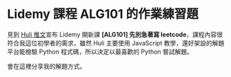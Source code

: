 # Lidemy 課程 ALG101 的作業練習題

見到 [Huli 推文](https://twitter.com/aszx87410/status/1240489893958041600?s=20)宣布 Lidemy 開新課 **[ALG101] 先別急著寫 leetcode**，課程內容很符合我這位初學者的需求，雖然 Huli 主要使用 JavaScript 教學，還好架設的解題平台能檢驗 Python 程式碼，所以決定以最喜歡的 Python 嘗試解題。

會在這裡分享我的解題方式。
